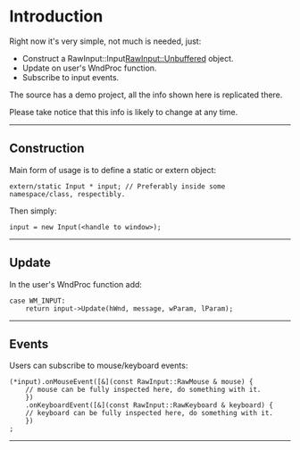 # Introduction #

Right now it's very simple, not much is needed, just:
  * Construct a RawInput::Input<RawInput::Unbuffered> object.
  * Update on user's WndProc function.
  * Subscribe to input events.

The source has a demo project, all the info shown here is replicated there.

Please take notice that this info is likely to change at any time.


---

## Construction ##

Main form of usage is to define a static or extern object:
```
extern/static Input * input; // Preferably inside some namespace/class, respectibly.
```
Then simply:
```
input = new Input(<handle to window>);
```


---

## Update ##

In the user's WndProc function add:
```
case WM_INPUT:
    return input->Update(hWnd, message, wParam, lParam);
```


---

## Events ##

Users can subscribe to mouse/keyboard events:

```
(*input).onMouseEvent([&](const RawInput::RawMouse & mouse) {
	// mouse can be fully inspected here, do something with it.
	})
	.onKeyboardEvent([&](const RawInput::RawKeyboard & keyboard) {
	// keyboard can be fully inspected here, do something with it.
	})
;
```

---
